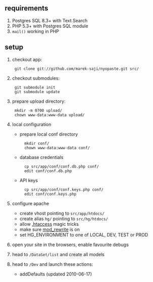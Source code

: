 requirements
------------

1. Postgres SQL 8.3+ with Text Search
1. PHP 5.3+ with Postgres SQL module
1. `mail()` working in PHP



setup
-----

1. checkout app:

        git clone git://github.com/marek-saji/nyopaste.git src/

1. checkout submodules:

        git submodule init
        git submodule update

1. prepare upload directory:

        mkdir -m 0700 upload/
        chown www-data:www-data upload/

1. local configuration

    - prepare local conf directory

            mkdir conf/
            chown www-data:www-data conf/

    - database credentials

            cp src/app/conf/conf.db.php conf/
            edit conf/conf.db.php

    - API keys

            cp src/app/conf/conf.keys.php conf/
            edit conf/conf.keys.php

1. configure apache
   - create vhost pointing to `src/app/htdocs/`
   - create alias `hg/` pointing to `src/hg/htdocs/`
   - allow [.htaccess][] magic tricks
   - make sure [mod_rewrite][] is on
   - set HG_ENVIRONMENT to one of LOCAL, DEV, TEST or PROD

1. open your site in the browsers, enable favourite debugs

1. head to `/DataSet/list` and create all models

1. head to `/Dev` and launch these actions:
   - addDefaults (updated 2010-06-17)



[.htaccess]:             http://httpd.apache.org/docs/current/howto/htaccess.html
[mod_rewrite]:           http://httpd.apache.org/docs/current/mod/mod_rewrite.html

